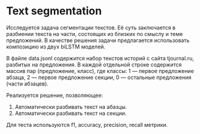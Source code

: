 # Text segmentation

Исследуется задача сегментации текстов. Её суть заключается в разбиении текста на части, состоящих из близких по смыслу и теме предложений.
В качестве решения задачи предлагается использовать композицию из двух biLSTM моделей.

В файле data.jsonl содержится набор текстов историй с сайта tjournal.ru, разбитых на предложения. В каждой отдельной строке содержится массив пар (предложение, класс), где классы: 1 — первое предложение абзаца, 2 — первое предложение секции, 0 — остальные предложения (части абзацев).

Реализуется решение, позволяющее:

1. Автоматически разбивать текст на абазцы.
2. Автоматически разбивать текст на секции.

Для теста используются f1, accuracy, precision, recall метрики.
